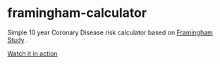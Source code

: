 # framingham-calculator

Simple 10 year Coronary Disease risk calculator based on [Framingham Study](https://www.ahajournals.org/doi/full/10.1161/01.cir.97.18.1837) .  

[Watch it in action](https://nagpai.github.io/framingham-calculator)
